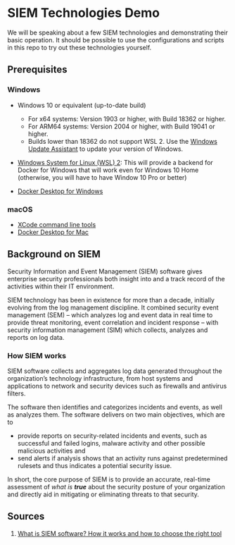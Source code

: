 # SIEM Technologies Demo

We will be speaking about a few SIEM technologies and demonstrating their basic operation. It should be possible to use the configurations and scripts in this repo to try out these technologies yourself. 

## Prerequisites 

### Windows

- Windows 10 or equivalent (up-to-date build)
    - For x64 systems: Version 1903 or higher, with Build 18362 or higher.
    - For ARM64 systems: Version 2004 or higher, with Build 19041 or higher.
    - Builds lower than 18362 do not support WSL 2. Use the [Windows Update
      Assistant](https://www.microsoft.com/software-download/windows10) to
      update your version of Windows.

- [Windows System for Linux (WSL) 2](https://docs.microsoft.com/en-us/windows/wsl/install-win10#manual-installation-steps): This will provide a backend for Docker for Windows that will work even for Windows 10 Home (otherwise, you will have to have Window 10 Pro or better)
- [Docker Desktop for Windows](https://docs.docker.com/docker-for-windows/install/)

### macOS

- [XCode command line tools](https://medium.com/flawless-app-stories/install-command-line-tools-on-macos-catalina-anansewaa-com-6f8c63120fd8)
- [Docker Desktop for Mac](https://docs.docker.com/docker-for-mac/install/)

## Background on SIEM

Security Information and Event Management (SIEM) software gives enterprise security professionals both insight into and a track record of the activities within their IT environment. 

SIEM technology has been in existence for more than a decade, initially evolving from the log management discipline. It combined security event management (SEM) – which analyzes log and event data in real time to provide threat monitoring, event correlation and incident response – with security information management (SIM) which collects, analyzes and reports on log data.           

### How SIEM works

SIEM software collects and aggregates log data generated throughout the organization’s technology infrastructure, from host systems and applications to network and security devices such as firewalls and antivirus filters.

The software then identifies and categorizes incidents and events, as well as analyzes them. The software delivers on two main objectives, which are to

- provide reports on security-related incidents and events, such as successful
  and failed logins, malware activity and other possible malicious activities
  and
- send alerts if analysis shows that an activity runs against predetermined
  rulesets and thus indicates a potential security issue.

In short, the core purpose of SIEM is to provide an accurate, real-time assessment of _what is **true**_ about the security posture of your organization and directly aid in mitigating or eliminating threats to that security.

## Sources

1. [What is SIEM software? How it works and how to choose the right tool](https://www.csoonline.com/article/2124604/what-is-siem-software-how-it-works-and-how-to-choose-the-right-tool.html)
